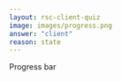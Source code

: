 ```yaml
---
layout: rsc-client-quiz
image: images/progress.png
answer: "client"
reason: state
---
```


Progress bar